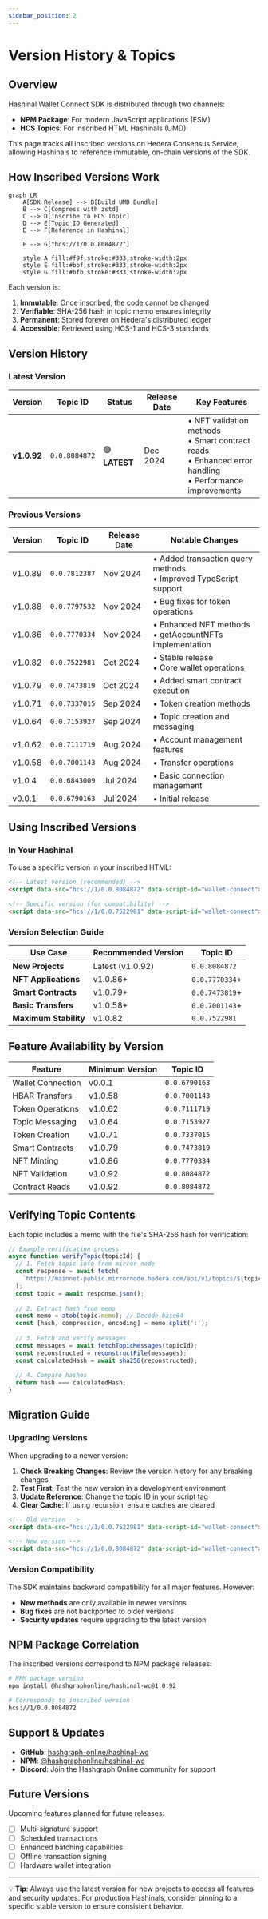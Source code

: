 ```yaml
---
sidebar_position: 2
---
```


# Version History & Topics

## Overview

Hashinal Wallet Connect SDK is distributed through two channels:
- **NPM Package**: For modern JavaScript applications (ESM)
- **HCS Topics**: For inscribed HTML Hashinals (UMD)

This page tracks all inscribed versions on Hedera Consensus Service, allowing Hashinals to reference immutable, on-chain versions of the SDK.

## How Inscribed Versions Work

```mermaid
graph LR
    A[SDK Release] --> B[Build UMD Bundle]
    B --> C[Compress with zstd]
    C --> D[Inscribe to HCS Topic]
    D --> E[Topic ID Generated]
    E --> F[Reference in Hashinal]
    
    F --> G["hcs://1/0.0.8084872"]
    
    style A fill:#f9f,stroke:#333,stroke-width:2px
    style E fill:#bbf,stroke:#333,stroke-width:2px
    style G fill:#bfb,stroke:#333,stroke-width:2px
```

Each version is:
1. **Immutable**: Once inscribed, the code cannot be changed
2. **Verifiable**: SHA-256 hash in topic memo ensures integrity
3. **Permanent**: Stored forever on Hedera's distributed ledger
4. **Accessible**: Retrieved using HCS-1 and HCS-3 standards

## Version History

### Latest Version

| Version | Topic ID | Status | Release Date | Key Features |
|---------|----------|--------|--------------|---------------|
| **v1.0.92** | `0.0.8084872` | 🟢 **LATEST** | Dec 2024 | • NFT validation methods<br/>• Smart contract reads<br/>• Enhanced error handling<br/>• Performance improvements |

### Previous Versions

| Version | Topic ID | Release Date | Notable Changes |
|---------|----------|--------------|------------------|
| v1.0.89 | `0.0.7812387` | Nov 2024 | • Added transaction query methods<br/>• Improved TypeScript support |
| v1.0.88 | `0.0.7797532` | Nov 2024 | • Bug fixes for token operations |
| v1.0.86 | `0.0.7770334` | Nov 2024 | • Enhanced NFT methods<br/>• getAccountNFTs implementation |
| v1.0.82 | `0.0.7522981` | Oct 2024 | • Stable release<br/>• Core wallet operations |
| v1.0.79 | `0.0.7473819` | Oct 2024 | • Added smart contract execution |
| v1.0.71 | `0.0.7337015` | Sep 2024 | • Token creation methods |
| v1.0.64 | `0.0.7153927` | Sep 2024 | • Topic creation and messaging |
| v1.0.62 | `0.0.7111719` | Aug 2024 | • Account management features |
| v1.0.58 | `0.0.7001143` | Aug 2024 | • Transfer operations |
| v1.0.4 | `0.0.6843009` | Jul 2024 | • Basic connection management |
| v0.0.1 | `0.0.6790163` | Jul 2024 | • Initial release |

## Using Inscribed Versions

### In Your Hashinal

To use a specific version in your inscribed HTML:

```html
<!-- Latest version (recommended) -->
<script data-src="hcs://1/0.0.8084872" data-script-id="wallet-connect"></script>

<!-- Specific version (for compatibility) -->
<script data-src="hcs://1/0.0.7522981" data-script-id="wallet-connect"></script>
```

### Version Selection Guide

| Use Case | Recommended Version | Topic ID |
|----------|-------------------|----------|
| **New Projects** | Latest (v1.0.92) | `0.0.8084872` |
| **NFT Applications** | v1.0.86+ | `0.0.7770334`+ |
| **Smart Contracts** | v1.0.79+ | `0.0.7473819`+ |
| **Basic Transfers** | v1.0.58+ | `0.0.7001143`+ |
| **Maximum Stability** | v1.0.82 | `0.0.7522981` |

## Feature Availability by Version

| Feature | Minimum Version | Topic ID |
|---------|-----------------|----------|
| Wallet Connection | v0.0.1 | `0.0.6790163` |
| HBAR Transfers | v1.0.58 | `0.0.7001143` |
| Token Operations | v1.0.62 | `0.0.7111719` |
| Topic Messaging | v1.0.64 | `0.0.7153927` |
| Token Creation | v1.0.71 | `0.0.7337015` |
| Smart Contracts | v1.0.79 | `0.0.7473819` |
| NFT Minting | v1.0.86 | `0.0.7770334` |
| NFT Validation | v1.0.92 | `0.0.8084872` |
| Contract Reads | v1.0.92 | `0.0.8084872` |

## Verifying Topic Contents

Each topic includes a memo with the file's SHA-256 hash for verification:

```javascript
// Example verification process
async function verifyTopic(topicId) {
  // 1. Fetch topic info from mirror node
  const response = await fetch(
    `https://mainnet-public.mirrornode.hedera.com/api/v1/topics/${topicId}`
  );
  const topic = await response.json();
  
  // 2. Extract hash from memo
  const memo = atob(topic.memo); // Decode base64
  const [hash, compression, encoding] = memo.split(':');
  
  // 3. Fetch and verify messages
  const messages = await fetchTopicMessages(topicId);
  const reconstructed = reconstructFile(messages);
  const calculatedHash = await sha256(reconstructed);
  
  // 4. Compare hashes
  return hash === calculatedHash;
}
```

## Migration Guide

### Upgrading Versions

When upgrading to a newer version:

1. **Check Breaking Changes**: Review the version history for any breaking changes
2. **Test First**: Test the new version in a development environment
3. **Update Reference**: Change the topic ID in your script tag
4. **Clear Cache**: If using recursion, ensure caches are cleared

```html
<!-- Old version -->
<script data-src="hcs://1/0.0.7522981" data-script-id="wallet-connect"></script>

<!-- New version -->
<script data-src="hcs://1/0.0.8084872" data-script-id="wallet-connect"></script>
```

### Version Compatibility

The SDK maintains backward compatibility for all major features. However:

- **New methods** are only available in newer versions
- **Bug fixes** are not backported to older versions
- **Security updates** require upgrading to the latest version

## NPM Package Correlation

The inscribed versions correspond to NPM package releases:

```bash
# NPM package version
npm install @hashgraphonline/hashinal-wc@1.0.92

# Corresponds to inscribed version
hcs://1/0.0.8084872
```

## Support & Updates

- **GitHub**: [hashgraph-online/hashinal-wc](https://github.com/hashgraph-online/hashinal-wc)
- **NPM**: [@hashgraphonline/hashinal-wc](https://www.npmjs.com/package/@hashgraphonline/hashinal-wc)
- **Discord**: Join the Hashgraph Online community for support

## Future Versions

Upcoming features planned for future releases:

- [ ] Multi-signature support
- [ ] Scheduled transactions
- [ ] Enhanced batching capabilities
- [ ] Offline transaction signing
- [ ] Hardware wallet integration

---

💡 **Tip**: Always use the latest version for new projects to access all features and security updates. For production Hashinals, consider pinning to a specific stable version to ensure consistent behavior.